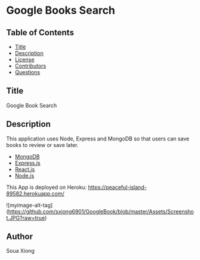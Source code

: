 # Google Books Search

  ## Table of Contents
  * [Title](#Title)
  * [Description](#Description)
  * [License](#license)
  * [Contributors](#Contributors)
  * [Questions](#Questions)

## Title
Google Book Search

## Description
This application uses Node, Express and MongoDB so that users can save books to review or save later.

- [MongoDB](mongodb.com)
- [Express.js](https://expressjs.com)
- [React.js](https://reactjs.org/)
- [Node.js](https://nodejs.org/en/)

This App is deployed on Heroku: https://peaceful-island-89582.herokuapp.com/

![myimage-alt-tag] (https://github.com/sxiong6901/GoogleBook/blob/master/Assets/Screenshot.JPG?raw=true)

## Author

Soua Xiong